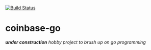 [![Build Status](https://travis-ci.org/navicore/coinbase-go.svg?branch=master)](https://travis-ci.org/navicore/coinbase-go)
# coinbase-go

**_under construction_**
_hobby project to brush up on go programming_
